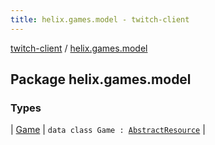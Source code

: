 ```yaml
---
title: helix.games.model - twitch-client
---
```


[twitch-client](../index.html) / [helix.games.model](./index.html)

## Package helix.games.model

### Types

| [Game](-game/index.html) | `data class Game : `[`AbstractResource`](../helix.http.model/-abstract-resource/index.html) |

